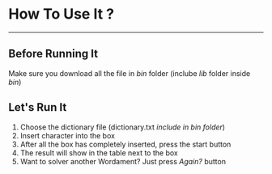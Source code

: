 # How To Use It ?

---
## Before Running It
Make sure you download all the file in _bin_ folder 
(inclube _lib_ folder inside _bin_)

## Let's Run It
1. Choose the dictionary file (dictionary.txt _include in bin folder_)
2. Insert character into the box
3. After all the box has completely inserted, press the start button
4. The result will show in the table next to the box
5. Want to solver another Wordament? Just press _Again?_ button
